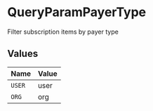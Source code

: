 # QueryParamPayerType

Filter subscription items by payer type


## Values

| Name   | Value  |
| ------ | ------ |
| `USER` | user   |
| `ORG`  | org    |